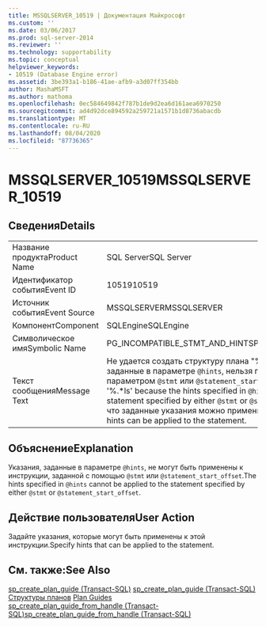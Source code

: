 ```yaml
---
title: MSSQLSERVER_10519 | Документация Майкрософт
ms.custom: ''
ms.date: 03/06/2017
ms.prod: sql-server-2014
ms.reviewer: ''
ms.technology: supportability
ms.topic: conceptual
helpviewer_keywords:
- 10519 (Database Engine error)
ms.assetid: 3be393a1-b186-41ae-afb9-a3d07ff354bb
author: MashaMSFT
ms.author: mathoma
ms.openlocfilehash: 0ec584649842f787b1de9d2ea6d161aea6970250
ms.sourcegitcommit: ad4d92dce894592a259721a1571b1d8736abacdb
ms.translationtype: MT
ms.contentlocale: ru-RU
ms.lasthandoff: 08/04/2020
ms.locfileid: "87736365"
---
```

# <a name="mssqlserver_10519"></a><span data-ttu-id="db6d3-102">MSSQLSERVER_10519</span><span class="sxs-lookup"><span data-stu-id="db6d3-102">MSSQLSERVER_10519</span></span>
    
## <a name="details"></a><span data-ttu-id="db6d3-103">Сведения</span><span class="sxs-lookup"><span data-stu-id="db6d3-103">Details</span></span>  
  
|||  
|-|-|  
|<span data-ttu-id="db6d3-104">Название продукта</span><span class="sxs-lookup"><span data-stu-id="db6d3-104">Product Name</span></span>|<span data-ttu-id="db6d3-105">SQL Server</span><span class="sxs-lookup"><span data-stu-id="db6d3-105">SQL Server</span></span>|  
|<span data-ttu-id="db6d3-106">Идентификатор события</span><span class="sxs-lookup"><span data-stu-id="db6d3-106">Event ID</span></span>|<span data-ttu-id="db6d3-107">10519</span><span class="sxs-lookup"><span data-stu-id="db6d3-107">10519</span></span>|  
|<span data-ttu-id="db6d3-108">Источник события</span><span class="sxs-lookup"><span data-stu-id="db6d3-108">Event Source</span></span>|<span data-ttu-id="db6d3-109">MSSQLSERVER</span><span class="sxs-lookup"><span data-stu-id="db6d3-109">MSSQLSERVER</span></span>|  
|<span data-ttu-id="db6d3-110">Компонент</span><span class="sxs-lookup"><span data-stu-id="db6d3-110">Component</span></span>|<span data-ttu-id="db6d3-111">SQLEngine</span><span class="sxs-lookup"><span data-stu-id="db6d3-111">SQLEngine</span></span>|  
|<span data-ttu-id="db6d3-112">Символическое имя</span><span class="sxs-lookup"><span data-stu-id="db6d3-112">Symbolic Name</span></span>|<span data-ttu-id="db6d3-113">PG_INCOMPATIBLE_STMT_AND_HINTS</span><span class="sxs-lookup"><span data-stu-id="db6d3-113">PG_INCOMPATIBLE_STMT_AND_HINTS</span></span>|  
|<span data-ttu-id="db6d3-114">Текст сообщения</span><span class="sxs-lookup"><span data-stu-id="db6d3-114">Message Text</span></span>|<span data-ttu-id="db6d3-115">Не удается создать структуру плана "%.\*ls", поскольку указания, заданные в параметре `@hints`, нельзя применить к инструкции, заданной параметром `@stmt` или `@statement_start_offset`.</span><span class="sxs-lookup"><span data-stu-id="db6d3-115">Cannot create plan guide '%.\*ls' because the hints specified in `@hints` cannot be applied to the statement specified by either `@stmt` or `@statement_start_offset`.</span></span> <span data-ttu-id="db6d3-116">Убедитесь, что заданные указания можно применить к этой инструкции.</span><span class="sxs-lookup"><span data-stu-id="db6d3-116">Verify that the hints can be applied to the statement.</span></span>|  
  
## <a name="explanation"></a><span data-ttu-id="db6d3-117">Объяснение</span><span class="sxs-lookup"><span data-stu-id="db6d3-117">Explanation</span></span>  
 <span data-ttu-id="db6d3-118">Указания, заданные в параметре `@hints`, не могут быть применены к инструкции, заданной с помощью `@stmt` или `@statement_start_offset`.</span><span class="sxs-lookup"><span data-stu-id="db6d3-118">The hints specified in `@hints` cannot be applied to the statement specified by either `@stmt` or `@statement_start_offset`.</span></span>  
  
## <a name="user-action"></a><span data-ttu-id="db6d3-119">Действие пользователя</span><span class="sxs-lookup"><span data-stu-id="db6d3-119">User Action</span></span>  
 <span data-ttu-id="db6d3-120">Задайте указания, которые могут быть применены к этой инструкции.</span><span class="sxs-lookup"><span data-stu-id="db6d3-120">Specify hints that can be applied to the statement.</span></span>  
  
## <a name="see-also"></a><span data-ttu-id="db6d3-121">См. также:</span><span class="sxs-lookup"><span data-stu-id="db6d3-121">See Also</span></span>  
 <span data-ttu-id="db6d3-122">[sp_create_plan_guide (Transact-SQL)](/sql/relational-databases/system-stored-procedures/sp-create-plan-guide-transact-sql) </span><span class="sxs-lookup"><span data-stu-id="db6d3-122">[sp_create_plan_guide &#40;Transact-SQL&#41;](/sql/relational-databases/system-stored-procedures/sp-create-plan-guide-transact-sql) </span></span>  
 <span data-ttu-id="db6d3-123">[Структуры планов](../performance/plan-guides.md) </span><span class="sxs-lookup"><span data-stu-id="db6d3-123">[Plan Guides](../performance/plan-guides.md) </span></span>  
 [<span data-ttu-id="db6d3-124">sp_create_plan_guide_from_handle (Transact-SQL)</span><span class="sxs-lookup"><span data-stu-id="db6d3-124">sp_create_plan_guide_from_handle &#40;Transact-SQL&#41;</span></span>](/sql/relational-databases/system-stored-procedures/sp-create-plan-guide-from-handle-transact-sql)  
  
  

